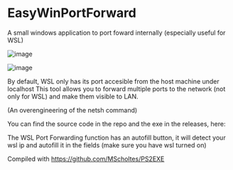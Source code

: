 # EasyWinPortForward
A small windows application to port foward internally (especially useful for WSL)

![image](https://github.com/user-attachments/assets/653771f8-4b9c-45e7-bc67-9460f14d67a3)

![image](https://github.com/user-attachments/assets/9d9e7357-cd72-45ea-a58d-9614fbe231e1)


By default, WSL only has its port accesible from the host machine under localhost
This tool allows you to forward multiple ports to the network (not only for WSL) and make them visible to LAN.

(An overengineering of the netsh command)

You can find the source code in the repo and the exe in the releases, here:

The WSL Port Forwarding function has an autofill button, it will detect your wsl ip and autofill it in the fields (make sure you have wsl turned on)

Compiled with https://github.com/MScholtes/PS2EXE
